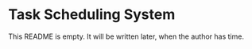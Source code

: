 # Task Scheduling System

This README is empty. It will be written later, when the author has time.
